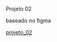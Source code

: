 Projeto 02

baseado no figma

<a href="https://www.figma.com/file/UTP14IblSD9vvgxRNOQbyD/Explorer---Projeto-02-(Copy)?type=design&node-id=1-5&mode=design&t=osOJrRQGW66eXYkG-0" target="_blank">projeto_02</a>
